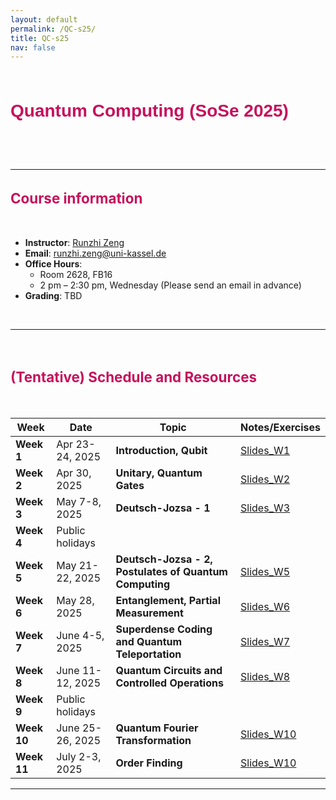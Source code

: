 ```yaml
---
layout: default
permalink: /QC-s25/
title: QC-s25
nav: false
---
```


<style>
/* CSS for Course Title with Border Bars */
.course-title-wrapper {
    text-align: center;           /* Center the title and bars */
    padding: 10px 0;              /* Add some spacing */
    border-top: 5px; /* Top bold bar */
    border-bottom: 5px; /* Bottom bold bar */
    /* border-top: 5px solid #3a7ca5; Top bold bar */
    /* border-bottom: 5px solid #3a7ca5; Bottom bold bar */
}

/* CSS for Course Title */
.course-title {
    font-family: 'Arial', sans-serif;   /* Change font family */
    font-size: 2em;                   /* Adjust font size */
    font-weight: bold;                  /* Set font weight */
    color: #C6105B;                     /* Set text color */
    text-align: left;                 /* Center-align the title */
}

/* CSS for Course sub-Title */
.course-sub-title {
    font-size: 1.6em;                   /* Adjust font size */
    font-weight: bold;                  /* Set font weight */
    color: #C6105B;                     /* Set text color */
    text-align: left;                 /* Center-align the title */
}
</style>


<div class="course-title-wrapper">
    <h1 class="course-title">Quantum Computing (SoSe 2025)</h1>
</div>

<br>
<br>

---

<h2 class="course-sub-title">Course information</h2>

<br>

- **Instructor**: [Runzhi Zeng](https://runzhizeng.github.io/)
- **Email**: runzhi.zeng@uni-kassel.de
- **Office Hours**: 
    - Room 2628, FB16
    - 2 pm – 2:30 pm, Wednesday (Please send an email in advance)
- **Grading**: TBD


<br>

---


<br>

<h2 class="course-sub-title">(Tentative) Schedule and Resources</h2>

<br>

| Week | Date          | Topic                           | Notes/Exercises                                      |
|------|---------------|---------------------------------|-----------------------------------------------------|
| **Week 1** | Apr 23-24, 2025 | **Introduction, Qubit** | [Slides_W1](../assets/course_QC_SoSe25/W1.pdf) |
| **Week 2** | Apr 30, 2025 | **Unitary, Quantum Gates** | [Slides_W2](../assets/course_QC_SoSe25/W2.pdf) |
| **Week 3** | May 7-8, 2025 | **Deutsch-Jozsa - 1** | [Slides_W3](../assets/course_QC_SoSe25/W3.pdf) |
| **Week 4** | Public holidays | |
| **Week 5** | May 21-22, 2025 | **Deutsch-Jozsa - 2, Postulates of Quantum Computing** | [Slides_W5](../assets/course_QC_SoSe25/W5.pdf) |
| **Week 6** | May 28, 2025 | **Entanglement, Partial Measurement** | [Slides_W6](../assets/course_QC_SoSe25/W6.pdf) |
| **Week 7** | June 4-5, 2025 | **Superdense Coding and Quantum Teleportation** | [Slides_W7](../assets/course_QC_SoSe25/W7.pdf) |
| **Week 8** | June 11-12, 2025 | **Quantum Circuits and Controlled Operations** | [Slides_W8](../assets/course_QC_SoSe25/W8.pdf) |
| **Week 9** | Public holidays | |
| **Week 10** | June 25-26, 2025 | **Quantum Fourier Transformation** | [Slides_W10](../assets/course_QC_SoSe25/W10.pdf) |
| **Week 11** | July 2-3, 2025 | **Order Finding** | [Slides_W10](../assets/course_QC_SoSe25/W11.pdf) |

---

<!---

<br>

<h2 class="course-sub-title">Homework</h2>

- **Eligibility for the Final Exam**: Students must complete at least 60% of the homework.
- **Homework accounts for 40%** of the final grade.
- **Three submission deadlines** for homework (submission via email or GitHub link)
    - **Deadline 1**: Nov 22, 2024 at 23:59 -- homework from lectures 1-2
    - **Deadline 2**: Dec 20, 2024 at 23:59 -- homework from lectures 3-4, 7
    - **Deadline 3**: Feb 14, 2025 at 23:59 -- homework from lectures 8-10
<br>

---

<br>
<h2 class="course-sub-title">Final Exam</h2>

**Format**: Final Project + Report + Oral Exam: 
1. Choose one of the two final projects and begin coding (the topics of the two projects will be introduced later).
2. Submit a simple report: Choose 3-6 functions that you think are the best in your program and present them in your report, including *What it does*, *How it works*, and *Why it works correctly* (2-4 pages, no introduction). 
3. **Deadline** for the report and the final project code: **March 7th, 2025**
4. Oral Exam: Show me your code and answer questions related to your report and code.

<br>

--- -->


